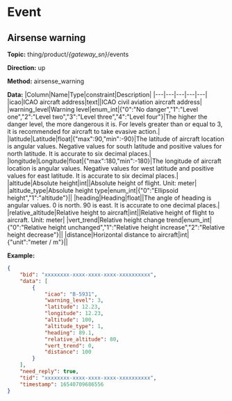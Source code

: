 




 # Event

## Airsense warning
**Topic:** thing/product/*{gateway_sn}*/events

**Direction:** up

**Method:** airsense_warning

**Data:** 
|Column|Name|Type|constraint|Description|
|---|---|---|---|---|
|icao|ICAO aircraft address|text||ICAO civil aviation aircraft address|
|warning_level|Warning level|enum_int|{&#34;0&#34;:&#34;No danger&#34;,&#34;1&#34;:&#34;Level one&#34;,&#34;2&#34;:&#34;Level two&#34;,&#34;3&#34;:&#34;Level three&#34;,&#34;4&#34;:&#34;Level four&#34;}|The higher the danger level, the more dangerous it is. For levels greater than or equal to 3, it is recommended for aircraft to take evasive action.|
|latitude|Latitude|float|{&#34;max&#34;:90,&#34;min&#34;:-90}|The latitude of aircraft location is angular values. Negative values for south latitude and positive values for north latitude. It is accurate to six decimal places.|
|longitude|Longitude|float|{&#34;max&#34;:180,&#34;min&#34;:-180}|The longitude of aircraft location is angular values. Negative values for west latitude and positive values for east latitude. It is accurate to six decimal places.|
|altitude|Absolute height|int||Absolute height of flight. Unit: meter|
|altitude_type|Absolute height type|enum_int|{&#34;0&#34;:&#34;Ellipsoid height&#34;,&#34;1&#34;:&#34;altitude&#34;}||
|heading|Heading|float||The angle of heading is angular values. 0 is north. 90 is east. It is accurate to one decimal places.|
|relative_altitude|Relative height to aircraft|int||Relative height of flight to aircraft. Unit: meter|
|vert_trend|Relative height change trend|enum_int|{&#34;0&#34;:&#34;Relative height unchanged&#34;,&#34;1&#34;:&#34;Relative height increase&#34;,&#34;2&#34;:&#34;Relative height decrease&#34;}||
|distance|Horizontal distance to aircraft|int|{&#34;unit&#34;:&#34;meter / m&#34;}||

 

**Example:**
```json
{
	"bid": "xxxxxxxx-xxxx-xxxx-xxxx-xxxxxxxxxx",
	"data": [
		{
			"icao": "B-5931",
			"warning_level": 3,
			"latitude": 12.23,
			"longitude": 12.23,
			"altitude": 100,
			"altitude_type": 1,
			"heading": 89.1,
			"relative_altitude": 80,
			"vert_trend": 0,
			"distance": 100
		}
	],
	"need_reply": true,
	"tid": "xxxxxxxx-xxxx-xxxx-xxxx-xxxxxxxxxx",
	"timestamp": 16540709686556
}
```












